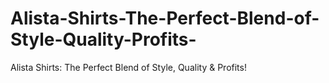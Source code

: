 # Alista-Shirts-The-Perfect-Blend-of-Style-Quality-Profits-
Alista Shirts: The Perfect Blend of Style, Quality &amp; Profits!
